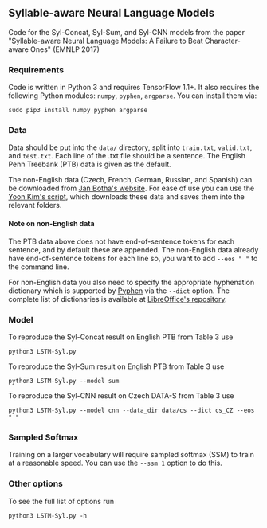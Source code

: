 ## Syllable-aware Neural Language Models
Code for the Syl-Concat, Syl-Sum, and Syl-CNN models from the paper "Syllable-aware Neural Language Models: A Failure to Beat Character-aware Ones" (EMNLP 2017)

### Requirements
Code is written in Python 3 and requires TensorFlow 1.1+. It also requires the following Python modules: `numpy`, `pyphen`, `argparse`. You can install them via:
```
sudo pip3 install numpy pyphen argparse
```

### Data
Data should be put into the `data/` directory, split into `train.txt`, `valid.txt`, and `test.txt`. Each line of the .txt file should be a sentence. The English Penn Treebank (PTB) data is given as the default.

The non-English data (Czech, French, German, Russian, and Spanish) can be downloaded from [Jan Botha's website](https://bothameister.github.io). For ease of use you can use the [Yoon Kim's script](https://github.com/yoonkim/lstm-char-cnn/blob/master/get_data.sh), which downloads these data and saves them into the relevant folders.

#### Note on non-English data
The PTB data above does not have end-of-sentence tokens for each sentence, and by default these are
appended. The non-English data already have end-of-sentence tokens for each line so, you want to add
`--eos " "` to the command line. 

For non-English data you also need to specify the appropriate hyphenation dictionary which is supported by [Pyphen](http://pyphen.org) via the `--dict` option. The complete list of dictionaries is available at [LibreOffice's repository](https://cgit.freedesktop.org/libreoffice/dictionaries/tree/).

### Model
To reproduce the Syl-Concat result on English PTB from Table 3 use
```
python3 LSTM-Syl.py
```
To reproduce the Syl-Sum result on English PTB from Table 3 use
```
python3 LSTM-Syl.py --model sum
```
To reproduce the Syl-CNN result on Czech DATA-S from Table 3 use
```
python3 LSTM-Syl.py --model cnn --data_dir data/cs --dict cs_CZ --eos " "
```

### Sampled Softmax
Training on a larger vocabulary will require sampled softmax (SSM) to train at a reasonable speed. You can use the `--ssm 1` option to do this.

### Other options
To see the full list of options run
```
python3 LSTM-Syl.py -h
```
